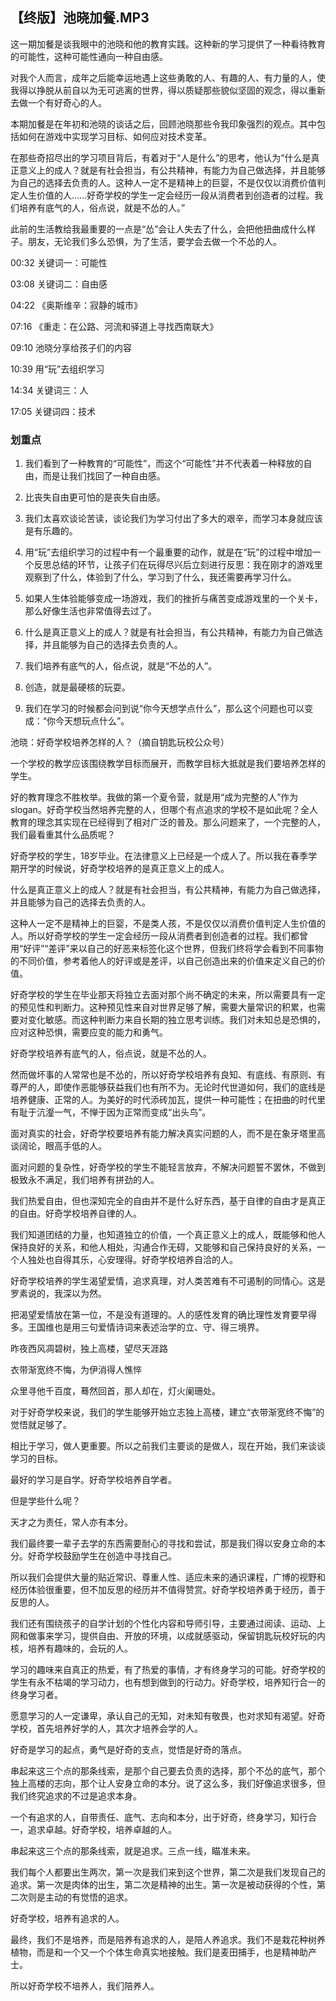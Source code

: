 ## 【终版】池晓加餐.MP3



这一期加餐是谈我眼中的池晓和他的教育实践。这种新的学习提供了一种看待教育的可能性，这种可能性通向一种自由感。

对我个人而言，成年之后能幸运地遇上这些勇敢的人、有趣的人、有力量的人，使我得以挣脱从前自以为无可逃离的世界，得以质疑那些貌似坚固的观念，得以重新去做一个有好奇心的人。

本期加餐是在年初和池晓的谈话之后，回顾池晓那些令我印象强烈的观点。其中包括如何在游戏中实现学习目标、如何应对技术变革。

在那些奇招尽出的学习项目背后，有着对于“人是什么”的思考，他认为“什么是真正意义上的成人？就是有社会担当，有公共精神，有能力为自己做选择，并且能够为自己的选择去负责的人。这种人一定不是精神上的巨婴，不是仅仅以消费价值判定人生价值的人……好奇学校的学生一定会经历一段从消费者到创造者的过程。我们培养有底气的人，俗点说，就是不怂的人。”

此前的生活教给我最重要的一点是“怂”会让人失去了什么，会把他扭曲成什么样子。朋友，无论我们多么恐惧，为了生活，要学会去做一个不怂的人。



00:32 关键词一：可能性

03:08 关键词二：自由感

04:22 《奥斯维辛：寂静的城市》

07:16 《重走：在公路、河流和驿道上寻找西南联大》

09:10 池晓分享给孩子们的内容

10:39 用“玩”去组织学习

14:34 关键词三：人

17:05 关键词四：技术







### 划重点

 1. 我们看到了一种教育的“可能性”，而这个“可能性”并不代表着一种释放的自由，而是让我们找回了一种自由感。

 2. 比丧失自由更可怕的是丧失自由感。

 3. 我们太喜欢谈论苦读，谈论我们为学习付出了多大的艰辛，而学习本身就应该是有乐趣的。

 4. 用“玩”去组织学习的过程中有一个最重要的动作，就是在“玩”的过程中增加一个反思总结的环节，让孩子们在玩得尽兴后立刻进行反思：我在刚才的游戏里观察到了什么，体验到了什么，学习到了什么，我还需要再学习什么。

 5. 如果人生体验能够变成一场游戏，我们的挫折与痛苦变成游戏里的一个关卡，那么好像生活也非常值得去过了。

 6. 什么是真正意义上的成人？就是有社会担当，有公共精神，有能力为自己做选择，并且能够为自己的选择去负责的人。

 7. 我们培养有底气的人，俗点说，就是“不怂的人”。

 8. 创造，就是最硬核的玩耍。

 9. 我们在学习的时候都会问到说“你今天想学点什么”，那么这个问题也可以变成：“你今天想玩点什么”。



池晓：好奇学校培养怎样的人？（摘自钥匙玩校公众号）

一个学校的教学应该围绕教学目标而展开，而教学目标大抵就是我们要培养怎样的学生。

好的教育理念不胜枚举。我做的第一个夏令营，就是用“成为完整的人”作为slogan。好奇学校当然培养完整的人，但哪个有点追求的学校不是如此呢？全人教育的理念其实现在已经得到了相对广泛的普及。那么问题来了，一个完整的人，我们最看重其什么品质呢？

好奇学校的学生，18岁毕业。在法律意义上已经是一个成人了。所以我在春季学期开学的时候说，好奇学校培养的是真正意义上的成人。

什么是真正意义上的成人？就是有社会担当，有公共精神，有能力为自己做选择，并且能够为自己的选择去负责的人。

这种人一定不是精神上的巨婴，不是类人孩，不是仅仅以消费价值判定人生价值的人。所以好奇学校的学生一定会经历一段从消费者到创造者的过程。我们都曾用“好评”“差评”来以自己的好恶来标签化这个世界，但我们终将学会看到不同事物的不同价值，参考着他人的好评或是差评，以自己创造出来的价值来定义自己的价值。

好奇学校的学生在毕业那天将独立去面对那个尚不确定的未来，所以需要具有一定的预见性和判断力。这种预见性来自对世界足够了解，需要大量常识的积累，也需要对变化敏感。而这种判断力来自长期的独立思考训练。我们对未知总是恐惧的，应对这种恐惧，需要应变的能力和勇气。

好奇学校培养有底气的人，俗点说，就是不怂的人。

然而做坏事的人常常也是不怂的，所以好奇学校培养有良知、有底线、有原则、有尊严的人，即使作恶能够获益我们也有所不为。无论时代世道如何，我们的底线是培养健康、正常的人。为美好的时代添砖加瓦，提供一种可能性；在扭曲的时代里有耻于沆瀣一气，不惮于因为正常而变成“出头鸟”。

面对真实的社会，好奇学校要培养有能力解决真实问题的人，而不是在象牙塔里高谈阔论，眼高手低的人。

面对问题的复杂性，好奇学校的学生不能轻言放弃，不解决问题誓不罢休，不做到极致永不满足，我们培养有拼劲的人。

我们热爱自由，但也深知完全的自由并不是什么好东西，基于自律的自由才是真正的自由。好奇学校培养自律的人。

我们知道团结的力量，也知道独立的价值，一个真正意义上的成人，既能够和他人保持良好的关系，和他人相处，沟通合作无碍，又能够和自己保持良好的关系，一个人独处也自得其乐，心安理得。好奇学校培养自洽的人。

好奇学校培养的学生渴望爱情，追求真理，对人类苦难有不可遏制的同情心。这是罗素说的，我深以为然。

把渴望爱情放在第一位，不是没有道理的。人的感性发育的确比理性发育要早得多。王国维也是用三句爱情诗词来表述治学的立、守、得三境界。

昨夜西风凋碧树，独上高楼，望尽天涯路

衣带渐宽终不悔，为伊消得人憔悴

众里寻他千百度，蓦然回首，那人却在，灯火阑珊处。

对于好奇学校来说，我们的学生能够开始立志独上高楼，建立“衣带渐宽终不悔”的觉悟就足够了。

相比于学习，做人更重要。所以之前我们主要谈的是做人，现在开始，我们来谈谈学习的目标。

最好的学习是自学。好奇学校培养自学者。

但是学些什么呢？

天才之为责任，常人亦有本分。

我们最终要一辈子去学的东西需要耐心的寻找和尝试，那是我们得以安身立命的本分。好奇学校鼓励学生在创造中寻找自己。

所以我们会提供大量的贴近常识、尊重人性、适应未来的通识课程，广博的视野和经历体验很重要，但不加反思的经历并不值得赞赏。好奇学校培养勇于经历，善于反思的人。

我们还有围绕孩子的自学计划的个性化内容和导师引导，主要通过阅读、运动、上网和做事来学习，提供自由、开放的环境，以成就感驱动，保留钥匙玩校好玩的内核，培养有趣味的，会玩的人。

学习的趣味来自真正的热爱，有了热爱的事情，才有终身学习的可能。好奇学校的学生有永不枯竭的学习动力，也有想到做到的行动力。好奇学校，培养知行合一的终身学习者。

愿意学习的人一定谦卑，承认自己的无知，对未知有敬畏，也对求知有渴望。好奇学校，首先培养好学的人，其次才培养会学的人。

好奇是学习的起点，勇气是好奇的支点，觉悟是好奇的落点。

串起来这三个点的那条线索，是那个自己要去负责的选择，那个不怂的底气，那个独上高楼的志向，那个让人安身立命的本分。说了这么多，我们好像追求很多，但我们终究追求的不过是追求本身。

一个有追求的人，自带责任、底气、志向和本分，出于好奇，终身学习，知行合一，追求卓越。好奇学校，培养卓越的人。

串起来这三个点的那条线索，就是追求。三点一线，瞄准未来。

我们每个人都要出生两次，第一次是我们来到这个世界，第二次是我们发现自己的追求。第一次是肉体的出生，第二次是精神的出生。第一次是被动获得的个性，第二次则是主动的有觉悟的追求。

好奇学校，培养有追求的人。

最终，我们不是培养，而是陪养有追求的人，是陪人养追求。我们不是栽花种树养植物，而是和一个又一个个体生命真实地接触。我们是麦田捕手，也是精神助产士。

所以好奇学校不培养人，我们陪养人。

